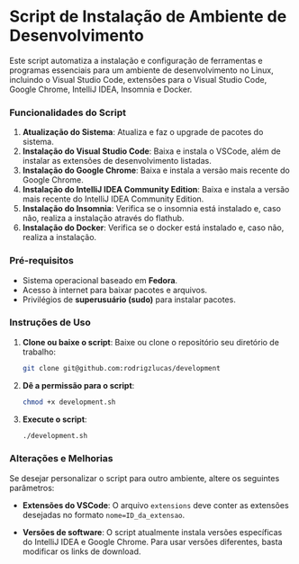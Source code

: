 # **Script de Instalação de Ambiente de Desenvolvimento**

Este script automatiza a instalação e configuração de ferramentas e programas essenciais para um ambiente de desenvolvimento no Linux, incluindo o Visual Studio Code, extensões para o Visual Studio Code, Google Chrome, IntelliJ IDEA, Insomnia e Docker.

### **Funcionalidades do Script**
1. **Atualização do Sistema**: Atualiza e faz o upgrade de pacotes do sistema.
2. **Instalação do Visual Studio Code**: Baixa e instala o VSCode, além de instalar as extensões de desenvolvimento listadas.
3. **Instalação do Google Chrome**: Baixa e instala a versão mais recente do Google Chrome.
4. **Instalação do IntelliJ IDEA Community Edition**: Baixa e instala a versão mais recente do IntelliJ IDEA Community Edition.
6. **Instalação do Insomnia**: Verifica se o insomnia está instalado e, caso não, realiza a instalação através do flathub.
5. **Instalação do Docker**: Verifica se o docker está instalado e, caso não, realiza a instalação.

### **Pré-requisitos**
- Sistema operacional baseado em **Fedora**.
- Acesso à internet para baixar pacotes e arquivos.
- Privilégios de **superusuário (sudo)** para instalar pacotes.

### **Instruções de Uso**

1. **Clone ou baixe o script**:
   Baixe ou clone o repositório seu diretório de trabalho:

    ```bash
    git clone git@github.com:rodrigzlucas/development

2. **Dê a permissão para o script**:

     ```bash
   chmod +x development.sh

3. **Execute o script**:

     ```bash
     ./development.sh

### **Alterações e Melhorias**

Se desejar personalizar o script para outro ambiente, altere os seguintes parâmetros:

- **Extensões do VSCode**: O arquivo `extensions` deve conter as extensões desejadas no formato `nome=ID_da_extensao`.
  
- **Versões de software**: O script atualmente instala versões específicas do IntelliJ IDEA e Google Chrome. Para usar versões diferentes, basta modificar os links de download.

